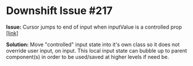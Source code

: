 # Downshift Issue #217

**Issue:** Cursor jumps to end of input when inputValue is a controlled prop [[link]](https://github.com/paypal/downshift/issues/217)

**Solution:** Move "controlled" input state into it's own class so it does not override user input, on input. This local input state can bubble up to parent component(s) in order to be used/saved at higher levels if need be.